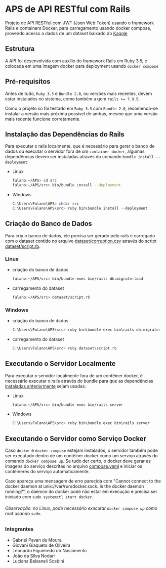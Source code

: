 # APS de API RESTful com Rails

Projeto de API RESTful com JWT (Json Web Token) usando o framework Rails e containers Docker,
para carregamento usando docker compose, provendo acesso a dados de um dataset baixado do [Kaggle](https://www.kaggle.com/)

## Estrutura

A API foi desenvolvida com auxílio do framework Rails em Ruby 3.5,
e colocada em uma imagem docker para deployment usando `docker compose`

## Pré-requisitos

Antes de tudo, `Ruby 3.5` e `Bundle 2.0`, ou versões mais recentes,
devem estar instalados no sistema, como também a gem `rails >= 7.0.5`.

Como o projeto só foi testado em `Ruby 3.5` com `Bundle 2.0`,
recomenda-se instalar a versão mais próxima possível de ambas,
mesmo que uma versão mais recente funcione corretamente.

## Instalação das Dependências do Rails

Para executar o rails localmente, que é necessário para gerar o banco de dados
ou executar o servidor fora de um `container docker`, algumas dependências devem
ser instaladas através do comando `bundle install --deployment`:

- Linux
  ```bash
  fulano:~/APS> cd src
  fulano:~/APS/src> bin/bundle install --deployment
  ```

- Windows
  ```powershell
  C:\Users\Fulano\APS> chdir src
  C:\Users\Fulano\APS\src> ruby bin\bundle install --deployment
  ```

## Criação do Banco de Dados

Para cria o banco de dados, ele precisa ser gerado pelo rails e carregado com o dataset
contido no arquivo [dataset/corruption.csv](./dataset/corruption.csv) através do script
[dataset/script.rb](./dataset/script.rb).

### Linux

- criação do banco de dados
  ```bash
  fulano:~/APS/src> bin/bundle exec bin/rails db:migrate:load
  ```

- carregamento do dataset
  ```bash
  fulano:~/APS/src> dataset/script.rb
  ```

### Windows

- criação do banco de dados
  ```powershell
  C:\Users\Fulano\APS\src> ruby bin\bundle exec bin\rails db:migrate:load
  ```

- carregamento do dataset
  ```powershell
  C:\Users\Fulano\APS\src> ruby dataset\script.rb
  ```

## Executando o Servidor Localmente

Para executar o servidor localmente fora de um contêiner docker, é necessário executar o rails
através do bundle para que as dependências [instaladas anteriormente](#instalação-das-dependências-do-rails)
sejam usadas:

- Linux
  ```bash
  fulano:~/APS/src> bin/bundle exec bin/rails server
  ```

- Windows
  ```powershell
  C:\Users\Fulano\APS\src> ruby bin\bundle exec bin\rails server
  ```

## Executando o Servidor como Serviço Docker

Caso `docker` e `docker-compose` estejam instalados, o servidor também pode ser executado
dentro de um contêiner docker como um serviço através do comando `docker compose up`.
Se tudo der certo, o docker deve gerar as imagens do serviço descritas no arquivo
[compose.yaml](./compose.yaml) e iniciar os contêineres do serviço automaticamente.

Caso apareça uma mensagem de erro parecida com "Cannot connect to the docker daemon at unix://var/run/docker.sock.
Is the docker daemon running?", o daemon do docker pode não estar em execução e precisa ser iniciado
com `sudo systemctl start docker`.

###### Observação: no Linux, pode necessário executar `docker compose up` como root usando `sudo`.

### Integrantes
- Gabriel Pavan de Moura
- Giovani Giaqueto de Oliveira
- Leonardo Figueiredo do Nascimento
- João da Silva Nodari
- Luciana Balsaneli Scabini
